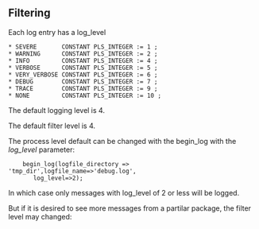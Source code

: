 ## Filtering

Each log entry has a log_level 

    * SEVERE       CONSTANT PLS_INTEGER := 1 ;
    * WARNING      CONSTANT PLS_INTEGER := 2 ;
    * INFO         CONSTANT PLS_INTEGER := 4 ;
    * VERBOSE      CONSTANT PLS_INTEGER := 5 ;
    * VERY_VERBOSE CONSTANT PLS_INTEGER := 6 ;
    * DEBUG        CONSTANT PLS_INTEGER := 7 ;
    * TRACE        CONSTANT PLS_INTEGER := 9 ; 
    * NONE         CONSTANT PLS_INTEGER := 10 ;

The default logging level is 4.

The default filter level is 4.

The process level default can be changed with the begin_log with the
*log_level* parameter:

```
    begin_log(logfile_directory => 'tmp_dir',logfile_name=>'debug.log',
       log_level=>2);
```

In which case only messages with log_level of 2 or less will be logged.

But if it is desired to see more messages from a partilar package, the filter
level may changed:


